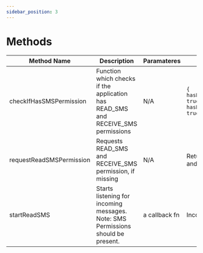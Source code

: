 ```yaml
---
sidebar_position: 3
---
```


# Methods

| Method Name | Description | Paramateres | Returns |
| --- | --- | --- | --- |
| checkIfHasSMSPermission | Function which checks if the application has READ_SMS and RECEIVE_SMS permissions | N/A |  ```{ hasReceiveSmsPermission: true/false, hasReadSmsPermission: true \ false } ```|
| requestReadSMSPermission | Requests READ_SMS and RECEIVE_SMS permission, if missing | N/A | Returns true if granted, and false otherwise |
| startReadSMS |  Starts listening for incoming messages. Note: SMS Permissions should be present. | a callback fn | Incoming message body |